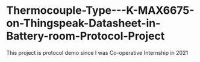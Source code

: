 # Thermocouple-Type---K-MAX6675-on-Thingspeak-Datasheet-in-Battery-room-Protocol-Project
This project is protocol demo since I was Co-operative Internship in 2021
